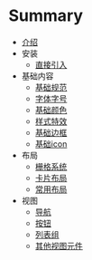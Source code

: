 # Summary

* [介绍](README.md)
* 安装
    * [直接引入](Install/script.md)
* 基础内容
    * [基础规范](Basic/naming.md)
    * [字体字号](Basic/font.md)
    * [基础颜色](Basic/color.md)
    * [样式特效](Basic/mixin.md)
    * [基础边框](Basic/border.md)
    * [基础icon](Basic/icon.md)
* 布局
    * [栅格系统](Layout/columns.md)
    * [卡片布局](Layout/card.md)
    * [常用布局](Layout/layout.md)
* 视图
    * [导航](View/navigation.md)
    * [按钮](View/button.md)
    * [列表组](View/list.md)
    * [其他视图元件](View/element.md)
